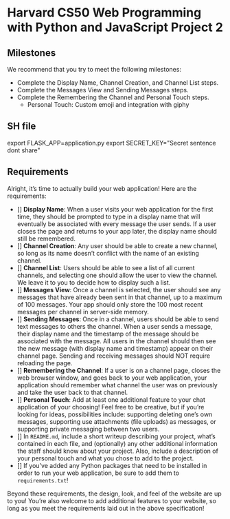 # Harvard CS50 Web Programming with Python and JavaScript Project 2

## Milestones

We recommend that you try to meet the following milestones:

- Complete the Display Name, Channel Creation, and Channel List steps.
- Complete the Messages View and Sending Messages steps.
- Complete the Remembering the Channel and Personal Touch steps.
  - Personal Touch: Custom emoji and integration with giphy

## SH file

export FLASK_APP=application.py
export SECRET_KEY="Secret sentence dont share"

## Requirements

Alright, it’s time to actually build your web application! Here are the requirements:

- [] **Display Name**: When a user visits your web application for the first time, they should be prompted to type in a display name that will eventually be associated with every message the user sends. If a user closes the page and returns to your app later, the display name should still be remembered.
- [] **Channel Creation**: Any user should be able to create a new channel, so long as its name doesn’t conflict with the name of an existing channel.
- [] **Channel List**: Users should be able to see a list of all current channels, and selecting one should allow the user to view the channel. We leave it to you to decide how to display such a list.
- [] **Messages View**: Once a channel is selected, the user should see any messages that have already been sent in that channel, up to a maximum of 100 messages. Your app should only store the 100 most recent messages per channel in server-side memory.
- [] **Sending Messages**: Once in a channel, users should be able to send text messages to others the channel. When a user sends a message, their display name and the timestamp of the message should be associated with the message. All users in the channel should then see the new message (with display name and timestamp) appear on their channel page. Sending and receiving messages should NOT require reloading the page.
- [] **Remembering the Channel**: If a user is on a channel page, closes the web browser window, and goes back to your web application, your application should remember what channel the user was on previously and take the user back to that channel.
- [] **Personal Touch**: Add at least one additional feature to your chat application of your choosing! Feel free to be creative, but if you’re looking for ideas, possibilities include: supporting deleting one’s own messages, supporting use attachments (file uploads) as messages, or supporting private messaging between two users.
- [] In `README.md`, include a short writeup describing your project, what’s contained in each file, and (optionally) any other additional information the staff should know about your project. Also, include a description of your personal touch and what you chose to add to the project.
- [] If you’ve added any Python packages that need to be installed in order to run your web application, be sure to add them to `requirements.txt`!

Beyond these requirements, the design, look, and feel of the website are up to you! You’re also welcome to add additional features to your website, so long as you meet the requirements laid out in the above specification!
